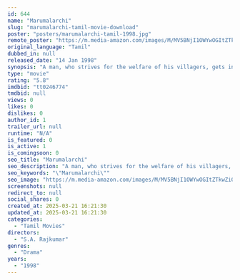 ```yaml
---
id: 644
name: "Marumalarchi"
slug: "marumalarchi-tamil-movie-download"
poster: "posters/marumalarchi-tamil-1998.jpg"
remote_poster: "https://m.media-amazon.com/images/M/MV5BNjI1OWYwOGItZTkwZi00YmNlLWE5NmMtZDA5YjdhMWVmZGNkXkEyXkFqcGdeQXVyMTEzNzg0Mjkx._V1_SX300.jpg"
original_language: "Tamil"
dubbed_in: null
released_date: "14 Jan 1998"
synopsis: "A man, who strives for the welfare of his villagers, gets involved in a huge misunderstanding with a family from another village. This leads to several devastating consequences for both families."
type: "movie"
rating: "5.8"
imdbid: "tt0246774"
tmdbid: null
views: 0
likes: 0
dislikes: 0
author_id: 1
trailer_url: null
runtime: "N/A"
is_featured: 0
is_active: 1
is_comingsoon: 0
seo_title: "Marumalarchi"
seo_description: "A man, who strives for the welfare of his villagers, gets involved in a huge misunderstanding with a family from another village. This leads to several devastating consequences for both families."
seo_keywords: "\"Marumalarchi\""
seo_image: "https://m.media-amazon.com/images/M/MV5BNjI1OWYwOGItZTkwZi00YmNlLWE5NmMtZDA5YjdhMWVmZGNkXkEyXkFqcGdeQXVyMTEzNzg0Mjkx._V1_SX300.jpg"
screenshots: null
redirect_to: null
social_shares: 0
created_at: 2025-03-21 16:21:30
updated_at: 2025-03-21 16:21:30
categories:
  - "Tamil Movies"
directors:
  - "S.A. Rajkumar"
genres:
  - "Drama"
years:
  - "1998"
---
```

